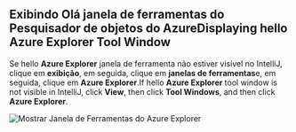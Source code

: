 ## <a name="displaying-hello-azure-explorer-tool-window"></a><span data-ttu-id="e5015-101">Exibindo Olá janela de ferramentas do Pesquisador de objetos do Azure</span><span class="sxs-lookup"><span data-stu-id="e5015-101">Displaying hello Azure Explorer Tool Window</span></span>

<span data-ttu-id="e5015-102">Se hello **Azure Explorer** janela de ferramenta não estiver visível no IntelliJ, clique em **exibição**, em seguida, clique em **janelas de ferramentas**e, em seguida, clique em **Azure Explorer**.</span><span class="sxs-lookup"><span data-stu-id="e5015-102">If hello **Azure Explorer** tool window is not visible in IntelliJ, click **View**, then click **Tool Windows**, and then click **Azure Explorer**.</span></span>

![Mostrar Janela de Ferramentas do Azure Explorer](./media/azure-toolkit-for-intellij-show-azure-explorer/show-az-exp-01.png)

